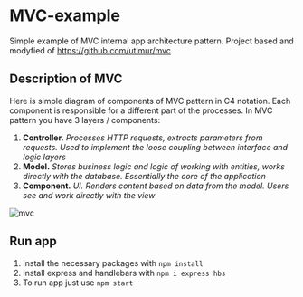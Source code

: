 # MVC-example
Simple example of MVC internal app architecture pattern. Project based and modyfied of https://github.com/utimur/mvc
## Description of MVC
Here is simple diagram of components of MVC pattern in C4 notation. Each component is responsible for a different part of the processes. In MVC pattern you have 3 layers / components:
1. **Controller.** *Processes HTTP requests, extracts parameters from requests. Used to implement the loose coupling between interface and logic layers*
2. **Model.** *Stores business logic and logic of working with entities, works directly with the database. Essentially the core of the application*
3. **Component.** *UI. Renders content based on data from the model. Users see and work directly with the view*

![mvc](https://www.plantuml.com/plantuml/proxy?cache=no&src=https://raw.githubusercontent.com/Merkush1/MVC-example/main/umlSrc/mvc-component-diagram.iuml)

## Run app
1. Install the necessary packages with `npm install`
2. Install express and handlebars with `npm i express hbs`
3. To run app just use `npm start`





